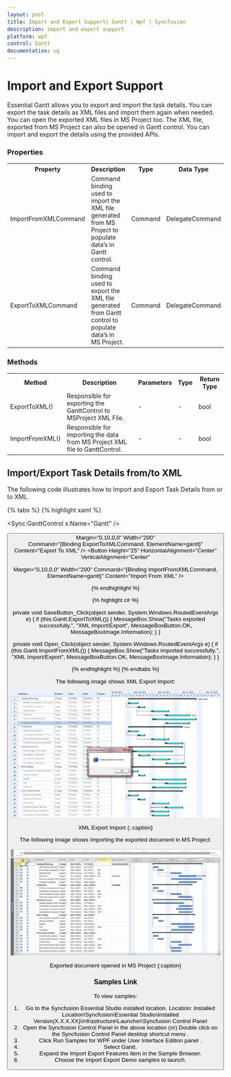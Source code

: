 ```yaml
---
layout: post
title: Import and Export Support| Gantt | Wpf | Syncfusion
description: import and export support
platform: wpf
control: Gantt
documentation: ug
---
```


# Import and Export Support

Essential Gantt allows you to export and import the task details. You can export the task details as XML files and import them again when needed. You can open the exported XML files in MS Project too. The XML file, exported from MS Project can also be opened in Gantt control. You can import and export the details using the provided APIs.

### Properties

<table>
<tr>
<th>
Property </th><th>
Description </th><th>
Type </th><th>
Data Type </th></tr>
<tr>
<td>
ImportFromXMLCommand</td><td>
Command binding used to import the XML file generated from MS Project to populate data’s in Gantt control.</td><td>
Command</td><td>
DelegateCommand</td></tr>
<tr>
<td>
ExportToXMLCommand</td><td>
Command binding used to export the XML file generated from Gantt control to populate data’s in MS Project.</td><td>
Command</td><td>
DelegateCommand</td></tr>
</table>


### Methods

<table>
<tr>
<th>
Method </th><th>
Description </th><th>
Parameters </th><th>
Type </th><th>
Return Type </th></tr>
<tr>
<td>
ExportToXML()</td><td>
Responsible for exporting the GanttControl to MSProject XML File.</td><td>
-</td><td>
-</td><td>
bool</td></tr>
<tr>
<td>
ImportFromXML()</td><td>
Responsible for importing the data from MS Project XML file to GanttControl.</td><td>
-</td><td>
-</td><td>
bool</td></tr>
</table>


## Import/Export Task Details from/to XML

The following code illustrates how to Import and Export Task Details from or to XML.

{% tabs  %}
{% highlight xaml %}


<Sync:GanttControl x:Name="Gantt" />


<StackPanel Orientation="Horizontal" HorizontalAlignment="Center">
<Button Height="25" HorizontalAlignment="Center" VerticalAlignment="Center" 

Margin="0,10,0,0" Width="200"                    
Command="{Binding ExportToXMLCommand, ElementName=gantt}"                    Content="Export To XML" />
<Button Height="25" HorizontalAlignment="Center" VerticalAlignment="Center" 

Margin="0,10,0,0" Width="200"
Command="{Binding ImportFromXMLCommand, ElementName=gantt}"
Content="Import From XML" />
</StackPanel>

{% endhighlight  %}

{% highlight c# %}



private void SaveButton_Click(object sender, System.Windows.RoutedEventArgs e)
{
if (this.Gantt.ExportToXML())
{
MessageBox.Show("Tasks exported successfully.", 
"XML Import/Export", 
MessageBoxButton.OK, 
MessageBoxImage.Information);
}
}

private void Open_Click(object sender, System.Windows.RoutedEventArgs e)
{
if (this.Gantt.ImportFromXML())
{
MessageBox.Show("Tasks imported successfully.", 
"XML Import/Export", 
MessageBoxButton.OK, 
MessageBoxImage.Information);
}
}


{% endhighlight  %}
{% endtabs  %}

The following image shows XML Export Import:



![](Import-and-Export-Support_images/Import-and-Export-Support_img1.png)



XML Export Import
{:.caption}



The following image shows Importing the exported document in MS Project: 



![](Import-and-Export-Support_images/Import-and-Export-Support_img2.png)



Exported document opened in MS Project
{:caption}



### Samples Link

To view samples: 

1. Go to the Syncfusion Essential Studio installed location. 
    Location: Installed Location\Syncfusion\Essential Studio\Installed Version(X.X.X.XX)\Infrastructure\Launcher\Syncfusion Control Panel 
2. Open the Syncfusion Control Panel in the above location (or) Double click on the Syncfusion Control Panel desktop shortcut menu .
3. Click Run Samples for WPF under User Interface Edition panel .
4. Select Gantt.
5. Expand the Import Export Features item in the Sample Browser.
6. Choose the Import Export Demo samples to launch.



